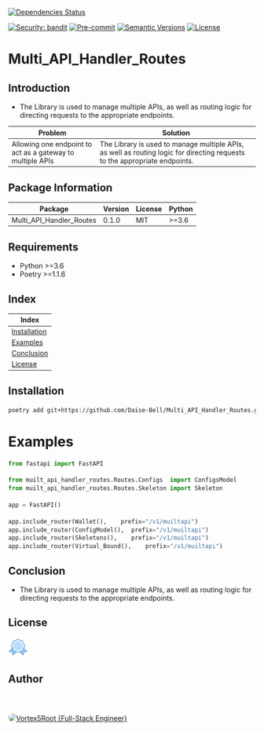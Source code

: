 [![Dependencies Status](https://img.shields.io/badge/dependencies-up%20to%20date-brightgreen.svg)](https://github.com/svaeva-redux/svaeva-redux/pulls?utf8=%E2%9C%93&q=is%3Apr%20author%3Aapp%2Fdependabot)

[![Security: bandit](https://img.shields.io/badge/security-bandit-green.svg)](https://github.com/PyCQA/bandit)
[![Pre-commit](https://img.shields.io/badge/pre--commit-enabled-brightgreen?logo=pre-commit&logoColor=white)](https://github.com/svaeva-redux/svaeva-redux/blob/master/.pre-commit-config.yaml)
[![Semantic Versions](https://img.shields.io/badge/%20%20%F0%9F%93%A6%F0%9F%9A%80-semantic--versions-e10079.svg)](https://github.com/svaeva-redux/svaeva-redux/releases)
[![License](https://img.shields.io/github/license/svaeva-redux/svaeva-redux)](./LICENSE)

# Multi_API_Handler_Routes

## Introduction

- The Library is used to manage multiple APIs, as well as routing logic for directing requests to the appropriate endpoints.

| Problem | Solution |
| ------- | -------- |
| Allowing one endpoint to act as a gateway to multiple APIs | The Library is used to manage multiple APIs, as well as routing logic for directing requests to the appropriate endpoints. |

## Package Information

| Package | Version | License | Python |
| ------- | ------- | ------- | ------ |
| Multi_API_Handler_Routes | 0.1.0 | MIT | >=3.6 |

## Requirements

- Python >=3.6
- Poetry >=1.1.6

## Index

| Index |
| ----- |
| [Installation](#installation) |
| [Examples](#examples) |
| [Conclusion](#conclusion) |
| [License](#license) |

## Installation

```bash
poetry add git+https://github.com/Daise-Bell/Multi_API_Handler_Routes.git
```

# Examples

```python
from fastapi import FastAPI

from muilt_api_handler_routes.Routes.Configs  import ConfigsModel
from muilt_api_handler_routes.Routes.Skeleton import Skeleton

app = FastAPI()

app.include_router(Wallet(),    prefix="/v1/muiltapi")
app.include_router(ConfigModel(),  prefix="/v1/muiltapi")
app.include_router(Skeletons(),    prefix="/v1/muiltapi")
app.include_router(Virtual_Bound(),    prefix="/v1/muiltapi")
```


## Conclusion

- The Library is used to manage multiple APIs, as well as routing logic for directing requests to the appropriate endpoints.

## License
[![MIT](icons/license40.png)](https://choosealicense.com/licenses/mit/)

## Author
<a href="https://github.com/Vortex5Root">
    <div style="display: flex; align-items: center; height: 100px; width: 300px;">
        <img src=https://avatars.githubusercontent.com/u/102427260?v=4 width=50 style="border-radius: 50%;">
        <a href="https://github.com/Vortex5Root">Vortex5Root {Full-Stack Engineer}</a>
    </div>
</a>